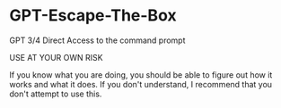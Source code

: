 # GPT-Escape-The-Box
GPT 3/4 Direct Access to the command prompt

USE AT YOUR OWN RISK

If you know what you are doing, you should be able to figure out how it works and what it does. If you don't understand, I recommend that you don't attempt to use this.


